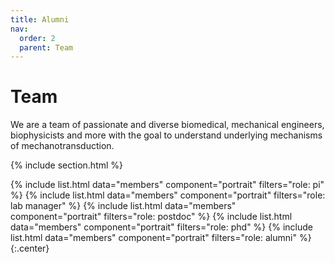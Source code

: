 ```yaml
---
title: Alumni
nav: 
  order: 2
  parent: Team
--- 
```


# <i class="fas fa-users"></i>Team

We are a team of passionate and diverse biomedical, mechanical engineers, biophysicists and more with the goal to understand underlying mechanisms of mechanotransduction. 

{% include section.html %}

{%
  include list.html
  data="members"
  component="portrait"
  filters="role: pi"
%}
{%
  include list.html
  data="members"
  component="portrait"
  filters="role: lab manager"
%}
{%
  include list.html
  data="members"
  component="portrait"
  filters="role: postdoc"
%}
{%
  include list.html
  data="members"
  component="portrait"
  filters="role: phd"
%}
{%
  include list.html
  data="members"
  component="portrait"
  filters="role: alumni"
%}
{:.center}
